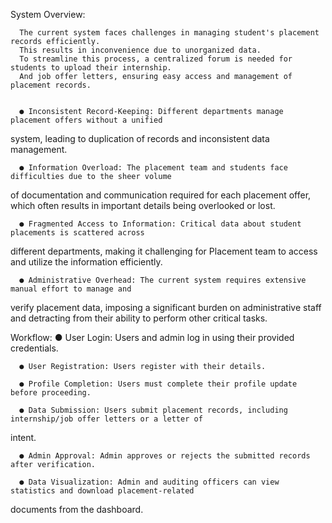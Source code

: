 System Overview:

      The current system faces challenges in managing student's placement records efficiently. 
      This results in inconvenience due to unorganized data. 
      To streamline this process, a centralized forum is needed for students to upload their internship.
      And job offer letters, ensuring easy access and management of placement records.

     
      ● Inconsistent Record-Keeping: Different departments manage placement offers without a unified
system, leading to duplication of records and inconsistent data management.

      ● Information Overload: The placement team and students face difficulties due to the sheer volume
of documentation and communication required for each placement offer, which often results in
important details being overlooked or lost.

      ● Fragmented Access to Information: Critical data about student placements is scattered across
different departments, making it challenging for Placement team to access and utilize the
information efficiently.

      ● Administrative Overhead: The current system requires extensive manual effort to manage and
verify placement data, imposing a significant burden on administrative staff and detracting from
their ability to perform other critical tasks.



Workflow:
      ● User Login: Users and admin log in using their provided credentials.
     
      ● User Registration: Users register with their details.
      
      ● Profile Completion: Users must complete their profile update before proceeding.
      
      ● Data Submission: Users submit placement records, including internship/job offer letters or a letter of
intent.
     
      ● Admin Approval: Admin approves or rejects the submitted records after verification.
     
      ● Data Visualization: Admin and auditing officers can view statistics and download placement-related
documents from the dashboard.
